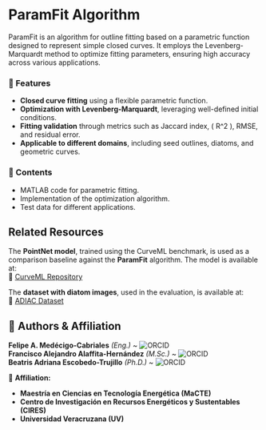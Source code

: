 # ParamFit Algorithm  

ParamFit is an algorithm for outline fitting based on a parametric function designed to represent simple closed curves. It employs the Levenberg-Marquardt method to optimize fitting parameters, ensuring high accuracy across various applications.  

### 🚀 Features  
- **Closed curve fitting** using a flexible parametric function.  
- **Optimization with Levenberg-Marquardt**, leveraging well-defined initial conditions.  
- **Fitting validation** through metrics such as Jaccard index, \( R^2 \), RMSE, and residual error.  
- **Applicable to different domains**, including seed outlines, diatoms, and geometric curves.  

### 📂 Contents  
- MATLAB code for parametric fitting.  
- Implementation of the optimization algorithm.  
- Test data for different applications.  


## Related Resources  

The **PointNet model**, trained using the CurveML benchmark, is used as a comparison baseline against the **ParamFit** algorithm. The model is available at:  
🔗 [CurveML Repository](https://gitlab.com/4ndr3aR/CurveML)  

The **dataset with diatom images**, used in the evaluation, is available at:  
📂 [ADIAC Dataset](https://websites.rbge.org.uk/ADIAC/pubdat/downloads/)  


## 👥 Authors & Affiliation  

**Felipe A. Medécigo-Cabriales** *(Eng.)* ~ ![ORCID](https://img.shields.io/badge/ORCID-0009--0005--0619--3290-green?logo=orcid)  
**Francisco Alejandro Alaffita-Hernández** *(M.Sc.)* ~ ![ORCID](https://img.shields.io/badge/ORCID-0000--0002--7971--6356-green?logo=orcid)  
**Beatris Adriana Escobedo-Trujillo** *(Ph.D.)* ~ ![ORCID](https://img.shields.io/badge/ORCID-0000--0002--8937--3019-green?logo=orcid)  

🔬 **Affiliation:**  
- **Maestría en Ciencias en Tecnología Energética (MaCTE)**  
- **Centro de Investigación en Recursos Energéticos y Sustentables (CIRES)**  
- **Universidad Veracruzana (UV)**  


